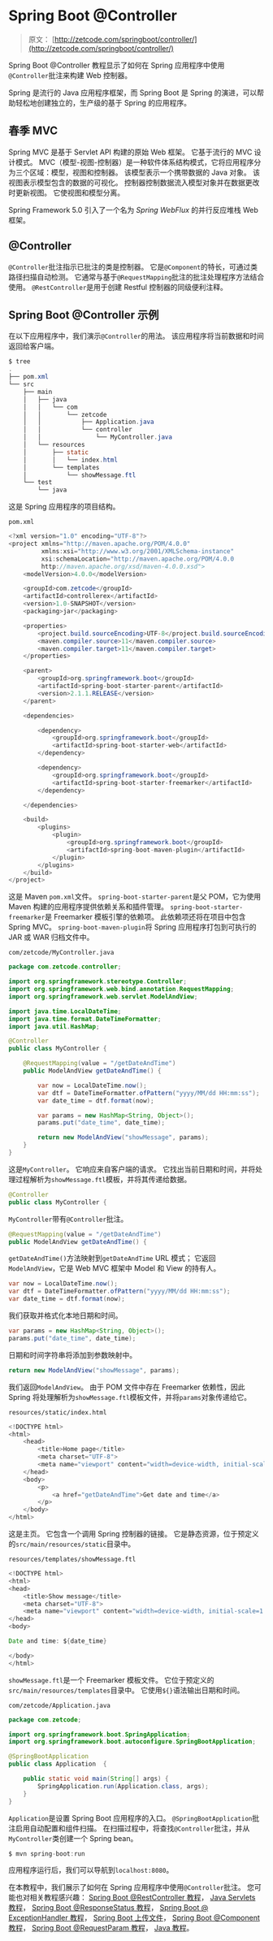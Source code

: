 # Spring Boot @Controller

> 原文： [http://zetcode.com/springboot/controller/](http://zetcode.com/springboot/controller/)

Spring Boot @Controller 教程显示了如何在 Spring 应用程序中使用`@Controller`批注来构建 Web 控制器。

Spring 是流行的 Java 应用程序框架，而 Spring Boot 是 Spring 的演进，可以帮助轻松地创建独立的，生产级的基于 Spring 的应用程序。

## 春季 MVC

Spring MVC 是基于 Servlet API 构建的原始 Web 框架。 它基于流行的 MVC 设计模式。 MVC（模型-视图-控制器）是一种软件体系结构模式，它将应用程序分为三个区域：模型，视图和控制器。 该模型表示一个携带数据的 Java 对象。 该视图表示模型包含的数据的可视化。 控制器控制数据流入模型对象并在数据更改时更新视图。 它使视图和模型分离。

Spring Framework 5.0 引入了一个名为 _Spring WebFlux_ 的并行反应堆栈 Web 框架。

## @Controller

`@Controller`批注指示已批注的类是控制器。 它是`@Component`的特长，可通过类路径扫描自动检测。 它通常与基于`@RequestMapping`批注的批注处理程序方法结合使用。 `@RestController`是用于创建 Restful 控制器的同级便利注释。

## Spring Boot @Controller 示例

在以下应用程序中，我们演示`@Controller`的用法。 该应用程序将当前数据和时间返回给客户端。

```java
$ tree
.
├── pom.xml
└── src
    ├── main
    │   ├── java
    │   │   └── com
    │   │       └── zetcode
    │   │           ├── Application.java
    │   │           └── controller
    │   │               └── MyController.java
    │   └── resources
    │       ├── static
    │       │   └── index.html
    │       └── templates
    │           └── showMessage.ftl
    └── test
        └── java

```

这是 Spring 应用程序的项目结构。

`pom.xml`

```java
<?xml version="1.0" encoding="UTF-8"?>
<project xmlns="http://maven.apache.org/POM/4.0.0"
         xmlns:xsi="http://www.w3.org/2001/XMLSchema-instance"
         xsi:schemaLocation="http://maven.apache.org/POM/4.0.0
         http://maven.apache.org/xsd/maven-4.0.0.xsd">
    <modelVersion>4.0.0</modelVersion>

    <groupId>com.zetcode</groupId>
    <artifactId>controllerex</artifactId>
    <version>1.0-SNAPSHOT</version>
    <packaging>jar</packaging>

    <properties>
        <project.build.sourceEncoding>UTF-8</project.build.sourceEncoding>
        <maven.compiler.source>11</maven.compiler.source>
        <maven.compiler.target>11</maven.compiler.target>
    </properties>

    <parent>
        <groupId>org.springframework.boot</groupId>
        <artifactId>spring-boot-starter-parent</artifactId>
        <version>2.1.1.RELEASE</version>
    </parent>

    <dependencies>

        <dependency>
            <groupId>org.springframework.boot</groupId>
            <artifactId>spring-boot-starter-web</artifactId>
        </dependency>

        <dependency>
            <groupId>org.springframework.boot</groupId>
            <artifactId>spring-boot-starter-freemarker</artifactId>
        </dependency>

    </dependencies>

    <build>
        <plugins>
            <plugin>
                <groupId>org.springframework.boot</groupId>
                <artifactId>spring-boot-maven-plugin</artifactId>
            </plugin>
        </plugins>
    </build>
</project>

```

这是 Maven `pom.xml`文件。 `spring-boot-starter-parent`是父 POM，它为使用 Maven 构建的应用程序提供依赖关系和插件管理。 `spring-boot-starter-freemarker`是 Freemarker 模板引擎的依赖项。 此依赖项还将在项目中包含 Spring MVC。 `spring-boot-maven-plugin`将 Spring 应用程序打包到可执行的 JAR 或 WAR 归档文件中。

`com/zetcode/MyController.java`

```java
package com.zetcode.controller;

import org.springframework.stereotype.Controller;
import org.springframework.web.bind.annotation.RequestMapping;
import org.springframework.web.servlet.ModelAndView;

import java.time.LocalDateTime;
import java.time.format.DateTimeFormatter;
import java.util.HashMap;

@Controller
public class MyController {

    @RequestMapping(value = "/getDateAndTime")
    public ModelAndView getDateAndTime() {

        var now = LocalDateTime.now();
        var dtf = DateTimeFormatter.ofPattern("yyyy/MM/dd HH:mm:ss");
        var date_time = dtf.format(now);

        var params = new HashMap<String, Object>();
        params.put("date_time", date_time);

        return new ModelAndView("showMessage", params);
    }
}

```

这是`MyController`。 它响应来自客户端的请求。 它找出当前日期和时间，并将处理过程解析为`showMessage.ftl`模板，并将其传递给数据。

```java
@Controller
public class MyController {

```

`MyController`带有`@Controller`批注。

```java
@RequestMapping(value = "/getDateAndTime")
public ModelAndView getDateAndTime() {

```

`getDateAndTime()`方法映射到`getDateAndTime` URL 模式； 它返回`ModelAndView`，它是 Web MVC 框架中 Model 和 View 的持有人。

```java
var now = LocalDateTime.now();
var dtf = DateTimeFormatter.ofPattern("yyyy/MM/dd HH:mm:ss");
var date_time = dtf.format(now);

```

我们获取并格式化本地日期和时间。

```java
var params = new HashMap<String, Object>();
params.put("date_time", date_time);

```

日期和时间字符串将添加到参数映射中。

```java
return new ModelAndView("showMessage", params);

```

我们返回`ModelAndView`。 由于 POM 文件中存在 Freemarker 依赖性，因此 Spring 将处理解析为`showMessage.ftl`模板文件，并将`params`对象传递给它。

`resources/static/index.html`

```java
<!DOCTYPE html>
<html>
    <head>
        <title>Home page</title>
        <meta charset="UTF-8">
        <meta name="viewport" content="width=device-width, initial-scale=1.0">
    </head>
    <body>
        <p>
            <a href="getDateAndTime">Get date and time</a>
        </p>
    </body>
</html>

```

这是主页。 它包含一个调用 Spring 控制器的链接。 它是静态资源，位于预定义的`src/main/resources/static`目录中。

`resources/templates/showMessage.ftl`

```java
<!DOCTYPE html>
<html>
<head>
    <title>Show message</title>
    <meta charset="UTF-8">
    <meta name="viewport" content="width=device-width, initial-scale=1.0">
</head>
<body>

Date and time: ${date_time}    

</body>
</html>

```

`showMessage.ftl`是一个 Freemarker 模板文件。 它位于预定义的`src/main/resources/templates`目录中。 它使用`${}`语法输出日期和时间。

`com/zetcode/Application.java`

```java
package com.zetcode;

import org.springframework.boot.SpringApplication;
import org.springframework.boot.autoconfigure.SpringBootApplication;

@SpringBootApplication
public class Application  {

    public static void main(String[] args) {
        SpringApplication.run(Application.class, args);
    }
}

```

`Application`是设置 Spring Boot 应用程序的入口。 `@SpringBootApplication`批注启用自动配置和组件扫描。 在扫描过程中，将查找`@Controller`批注，并从`MyController`类创建一个 Spring bean。

```java
$ mvn spring-boot:run 

```

应用程序运行后，我们可以导航到`localhost:8080`。

在本教程中，我们展示了如何在 Spring 应用程序中使用`@Controller`批注。 您可能也对相关教程感兴趣： [Spring Boot @RestController 教程](/springboot/restcontroller/)， [Java Servlets 教程](/articles/javaservlet/)， [Spring Boot @ResponseStatus 教程](/springboot/responsestatus/)， [Spring Boot @ ExceptionHandler 教程](/springboot/exceptionhandler/)， [Spring Boot 上传文件](/springboot/uploadfile/)， [Spring Boot @Component 教程](/springboot/component/)， [Spring Boot @RequestParam 教程](/springboot/requestparam/)， [Java 教程](/lang/java/)。